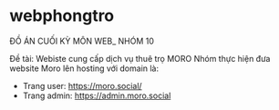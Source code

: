 # webphongtro
ĐỒ ÁN CUỐI KỲ MÔN WEB_ NHÓM 10

Đề tài: Webiste cung cấp dịch vụ thuê trọ MORO
Nhóm thực hiện đưa website Moro lên hosting với domain là:
- Trang user: https://moro.social/
- Trang admin: https://admin.moro.social

